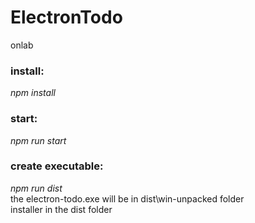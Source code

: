 # ElectronTodo
onlab

### install:
*npm install*

### start:
*npm run start*

### create executable:
*npm run dist*  
the electron-todo.exe will be in dist\win-unpacked folder  
installer in the dist folder
